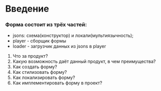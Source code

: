 # Введение

### Форма состоит из трёх частей:
* jsons: схема(конструктор) и локали(мультиязычность);
* player - сборщик формы
* loader - загрузчик данных из jsons в player


1. Что за продукт?
2. Какую возможность даёт данный продукт, в чем преимущества?
3. Как создать форму?
4. Как стилизовать форму?
5. Как локализировать форму?
6. Как имплементировать форму в проект?